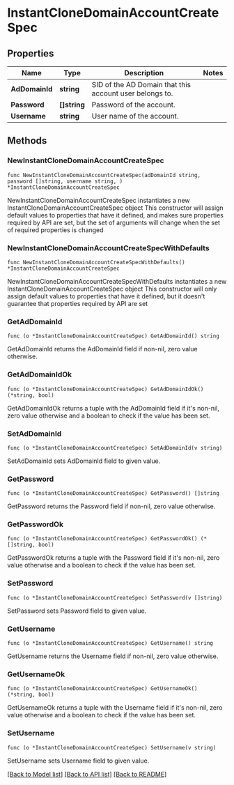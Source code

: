 # InstantCloneDomainAccountCreateSpec

## Properties

Name | Type | Description | Notes
------------ | ------------- | ------------- | -------------
**AdDomainId** | **string** | SID of the AD Domain that this account user belongs to. | 
**Password** | **[]string** | Password of the account. | 
**Username** | **string** | User name of the account. | 

## Methods

### NewInstantCloneDomainAccountCreateSpec

`func NewInstantCloneDomainAccountCreateSpec(adDomainId string, password []string, username string, ) *InstantCloneDomainAccountCreateSpec`

NewInstantCloneDomainAccountCreateSpec instantiates a new InstantCloneDomainAccountCreateSpec object
This constructor will assign default values to properties that have it defined,
and makes sure properties required by API are set, but the set of arguments
will change when the set of required properties is changed

### NewInstantCloneDomainAccountCreateSpecWithDefaults

`func NewInstantCloneDomainAccountCreateSpecWithDefaults() *InstantCloneDomainAccountCreateSpec`

NewInstantCloneDomainAccountCreateSpecWithDefaults instantiates a new InstantCloneDomainAccountCreateSpec object
This constructor will only assign default values to properties that have it defined,
but it doesn't guarantee that properties required by API are set

### GetAdDomainId

`func (o *InstantCloneDomainAccountCreateSpec) GetAdDomainId() string`

GetAdDomainId returns the AdDomainId field if non-nil, zero value otherwise.

### GetAdDomainIdOk

`func (o *InstantCloneDomainAccountCreateSpec) GetAdDomainIdOk() (*string, bool)`

GetAdDomainIdOk returns a tuple with the AdDomainId field if it's non-nil, zero value otherwise
and a boolean to check if the value has been set.

### SetAdDomainId

`func (o *InstantCloneDomainAccountCreateSpec) SetAdDomainId(v string)`

SetAdDomainId sets AdDomainId field to given value.


### GetPassword

`func (o *InstantCloneDomainAccountCreateSpec) GetPassword() []string`

GetPassword returns the Password field if non-nil, zero value otherwise.

### GetPasswordOk

`func (o *InstantCloneDomainAccountCreateSpec) GetPasswordOk() (*[]string, bool)`

GetPasswordOk returns a tuple with the Password field if it's non-nil, zero value otherwise
and a boolean to check if the value has been set.

### SetPassword

`func (o *InstantCloneDomainAccountCreateSpec) SetPassword(v []string)`

SetPassword sets Password field to given value.


### GetUsername

`func (o *InstantCloneDomainAccountCreateSpec) GetUsername() string`

GetUsername returns the Username field if non-nil, zero value otherwise.

### GetUsernameOk

`func (o *InstantCloneDomainAccountCreateSpec) GetUsernameOk() (*string, bool)`

GetUsernameOk returns a tuple with the Username field if it's non-nil, zero value otherwise
and a boolean to check if the value has been set.

### SetUsername

`func (o *InstantCloneDomainAccountCreateSpec) SetUsername(v string)`

SetUsername sets Username field to given value.



[[Back to Model list]](../README.md#documentation-for-models) [[Back to API list]](../README.md#documentation-for-api-endpoints) [[Back to README]](../README.md)


